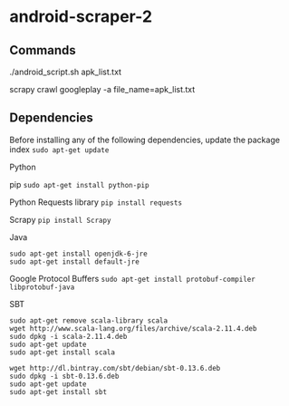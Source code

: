android-scraper-2
=================
## Commands
./android_script.sh apk_list.txt

scrapy crawl googleplay -a file_name=apk_list.txt

## Dependencies
Before installing any of the following dependencies, update the package index
```sudo apt-get update```

Python

pip
```sudo apt-get install python-pip```

Python Requests library
```pip install requests```

Scrapy
```pip install Scrapy```

Java
```
sudo apt-get install openjdk-6-jre
sudo apt-get install default-jre
```

Google Protocol Buffers
```sudo apt-get install protobuf-compiler libprotobuf-java```

SBT
```
sudo apt-get remove scala-library scala
wget http://www.scala-lang.org/files/archive/scala-2.11.4.deb
sudo dpkg -i scala-2.11.4.deb
sudo apt-get update
sudo apt-get install scala

wget http://dl.bintray.com/sbt/debian/sbt-0.13.6.deb
sudo dpkg -i sbt-0.13.6.deb 
sudo apt-get update
sudo apt-get install sbt
```